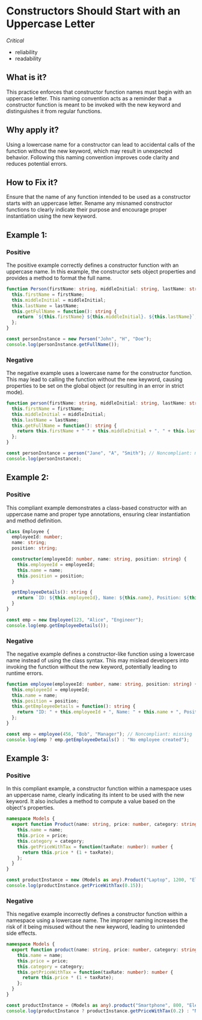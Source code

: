 <!-- #title -->
# Constructors Should Start with an Uppercase Letter

<!-- #severity -->
*Critical*

<!-- #categories -->
- reliability
- readability

<!-- #description -->
## What is it?
This practice enforces that constructor function names must begin with an uppercase letter. This naming convention acts as a reminder that a constructor function is meant to be invoked with the new keyword and distinguishes it from regular functions.

## Why apply it?
Using a lowercase name for a constructor can lead to accidental calls of the function without the new keyword, which may result in unexpected behavior. Following this naming convention improves code clarity and reduces potential errors.

## How to Fix it?
Ensure that the name of any function intended to be used as a constructor starts with an uppercase letter. Rename any misnamed constructor functions to clearly indicate their purpose and encourage proper instantiation using the new keyword.

<!-- #examples -->

## Example 1:

<!-- #example-->

### Positive

<!-- #example_positive_description-->
The positive example correctly defines a constructor function with an uppercase name. In this example, the constructor sets object properties and provides a method to format the full name.

<!-- #example_positive_code-->

```ts
function Person(firstName: string, middleInitial: string, lastName: string) {
  this.firstName = firstName;
  this.middleInitial = middleInitial;
  this.lastName = lastName;
  this.getFullName = function(): string {
    return `${this.firstName} ${this.middleInitial}. ${this.lastName}`;
  };
}

const personInstance = new Person("John", "H", "Doe");
console.log(personInstance.getFullName());
```

### Negative

<!-- #example_negative_description-->
The negative example uses a lowercase name for the constructor function. This may lead to calling the function without the new keyword, causing properties to be set on the global object (or resulting in an error in strict mode).

<!-- #example_negative_code-->

```ts
function person(firstName: string, middleInitial: string, lastName: string) {
  this.firstName = firstName;
  this.middleInitial = middleInitial;
  this.lastName = lastName;
  this.getFullName = function(): string {
    return this.firstName + " " + this.middleInitial + ". " + this.lastName;
  };
}

const personInstance = person("Jane", "A", "Smith"); // Noncompliant: missing 'new'
console.log(personInstance);
```

## Example 2:

<!-- #example-->

### Positive

<!-- #example_positive_description-->
This compliant example demonstrates a class-based constructor with an uppercase name and proper type annotations, ensuring clear instantiation and method definition.

<!-- #example_positive_code-->

```ts
class Employee {
  employeeId: number;
  name: string;
  position: string;

  constructor(employeeId: number, name: string, position: string) {
    this.employeeId = employeeId;
    this.name = name;
    this.position = position;
  }

  getEmployeeDetails(): string {
    return `ID: ${this.employeeId}, Name: ${this.name}, Position: ${this.position}`;
  }
}

const emp = new Employee(123, "Alice", "Engineer");
console.log(emp.getEmployeeDetails());
```

### Negative

<!-- #example_negative_description-->
The negative example defines a constructor-like function using a lowercase name instead of using the class syntax. This may mislead developers into invoking the function without the new keyword, potentially leading to runtime errors.

<!-- #example_negative_code-->

```ts
function employee(employeeId: number, name: string, position: string) {
  this.employeeId = employeeId;
  this.name = name;
  this.position = position;
  this.getEmployeeDetails = function(): string {
    return "ID: " + this.employeeId + ", Name: " + this.name + ", Position: " + this.position;
  };
}

const emp = employee(456, "Bob", "Manager"); // Noncompliant: missing 'new'
console.log(emp ? emp.getEmployeeDetails() : "No employee created");
```

## Example 3:

<!-- #example-->

### Positive

<!-- #example_positive_description-->
In this compliant example, a constructor function within a namespace uses an uppercase name, clearly indicating its intent to be used with the new keyword. It also includes a method to compute a value based on the object's properties.

<!-- #example_positive_code-->

```ts
namespace Models {
  export function Product(name: string, price: number, category: string) {
    this.name = name;
    this.price = price;
    this.category = category;
    this.getPriceWithTax = function(taxRate: number): number {
      return this.price * (1 + taxRate);
    };
  }
}

const productInstance = new (Models as any).Product("Laptop", 1200, "Electronics");
console.log(productInstance.getPriceWithTax(0.15));
```

### Negative

<!-- #example_negative_description-->
This negative example incorrectly defines a constructor function within a namespace using a lowercase name. The improper naming increases the risk of it being misused without the new keyword, leading to unintended side effects.

<!-- #example_negative_code-->

```ts
namespace Models {
  export function product(name: string, price: number, category: string) {
    this.name = name;
    this.price = price;
    this.category = category;
    this.getPriceWithTax = function(taxRate: number): number {
      return this.price * (1 + taxRate);
    };
  }
}

const productInstance = (Models as any).product("Smartphone", 800, "Electronics"); // Noncompliant
console.log(productInstance ? productInstance.getPriceWithTax(0.2) : "No product created");
```